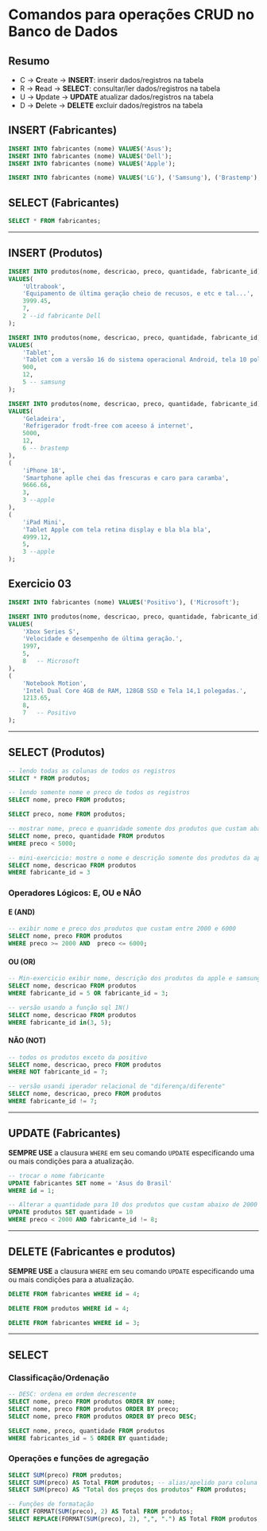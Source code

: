 # Comandos para operações CRUD no Banco de Dados

## Resumo

- C -> **C**reate -> **INSERT**: inserir dados/registros na tabela
- R -> **R**ead -> **SELECT**: consultar/ler dados/registros na tabela
- U -> **U**pdate -> **UPDATE** atualizar dados/registros na tabela
- D -> **D**elete -> **DELETE** excluir dados/registros na tabela

## INSERT (Fabricantes)

```sql
INSERT INTO fabricantes (nome) VALUES('Asus');
INSERT INTO fabricantes (nome) VALUES('Dell');
INSERT INTO fabricantes (nome) VALUES('Apple');

INSERT INTO fabricantes (nome) VALUES('LG'), ('Samsung'), ('Brastemp');
```

## SELECT (Fabricantes)

```sql
SELECT * FROM fabricantes;
```

---

## INSERT (Produtos)

```sql
INSERT INTO produtos(nome, descricao, preco, quantidade, fabricante_id)
VALUES(
    'Ultrabook', 
    'Equipamento de última geração cheio de recusos, e etc e tal...',
    3999.45,
    7,
    2 --id fabricante Dell
);

INSERT INTO produtos(nome, descricao, preco, quantidade, fabricante_id)
VALUES(
    'Tablet',
    'Tablet com a versão 16 do sistema operacional Android, tela 10 polegadas e armazenamento de 128GB',
    900,
    12,
    5 -- samsung
);

INSERT INTO produtos(nome, descricao, preco, quantidade, fabricante_id)
VALUES(
    'Geladeira',
    'Refrigerador frodt-free com aceeso á internet',
    5000,
    12,
    6 -- brastemp
),
(
    'iPhone 18',
    'Smartphone aplle chei das frescuras e caro para caramba',
    9666.66,
    3,
    3 --apple
),
(
    'iPad Mini',
    'Tablet Apple com tela retina display e bla bla bla',
    4999.12,
    5,
    3 --apple
);
```

## Exercicio 03

```sql
INSERT INTO fabricantes (nome) VALUES('Positivo'), ('Microsoft');

INSERT INTO produtos(nome, descricao, preco, quantidade, fabricante_id)
VALUES(
    'Xbox Series S',
    'Velocidade e desempenho de última geração.',
    1997,
    5,
    8   -- Microsoft
),
(
    'Notebook Motion',
    'Intel Dual Core 4GB de RAM, 128GB SSD e Tela 14,1 polegadas.',
    1213.65,
    8,
    7   -- Positivo
);
```

---

## SELECT (Produtos)


```sql
-- lendo todas as colunas de todos os registros
SELECT * FROM produtos;

-- lendo somente nome e preco de todos os registros
SELECT nome, preco FROM produtos;

SELECT preco, nome FROM produtos;

-- mostrar nome, preco e quanridade somente dos produtos que custam abaixo de 5000
SELECT nome, preco, quantidade FROM produtos
WHERE preco < 5000;

-- mini-exercicio: mostre o nome e descrição somente dos produtos da apple
SELECT nome, descricao FROM produtos
WHERE fabricante_id = 3
```

### Operadores Lógicos: E, OU e NÃO

#### E (AND)

```sql
-- exibir nome e preco dos produtos que custam entre 2000 e 6000
SELECT nome, preco FROM produtos
WHERE preco >= 2000 AND  preco <= 6000;
```

#### OU (OR)

```sql
-- Min-exercicio exibir nome, descrição dos produtos da apple e samsung
SELECT nome, descricao FROM produtos
WHERE fabricante_id = 5 OR fabricante_id = 3;

-- versão usando a função sql IN()
SELECT nome, descricao FROM produtos
WHERE fabricante_id in(3, 5);
```

#### NÃO (NOT)

```sql
-- todos os produtos exceto da positivo
SELECT nome, descricao, preco FROM produtos
WHERE NOT fabricante_id = 7;

-- versão usandi iperador relacional de "diferença/diferente"
SELECT nome, descricao, preco FROM produtos
WHERE fabricante_id != 7;
```

---

## UPDATE (Fabricantes)

**SEMPRE USE** a clausura `WHERE` em seu comando `UPDATE` especificando uma ou mais condições para a atualização.

```sql
-- trocar o nome fabricante
UPDATE fabricantes SET nome = 'Asus do Brasil'
WHERE id = 1;

-- Alterar a quantidade para 10 dos produtos que custam abaixo de 2000 exceto da microsoft.
UPDATE produtos SET quantidade = 10
WHERE preco < 2000 AND fabricante_id != 8;

```

--- 

## DELETE (Fabricantes e produtos)

**SEMPRE USE** a clausura `WHERE` em seu comando `UPDATE` especificando uma ou mais condições para a atualização.

```sql
DELETE FROM fabricantes WHERE id = 4;

DELETE FROM produtos WHERE id = 4;

DELETE FROM fabricantes WHERE id = 3;
```

---

## SELECT

### Classificação/Ordenação

```sql
-- DESC: ordena em ordem decrescente
SELECT nome, preco FROM produtos ORDER BY nome;
SELECT nome, preco FROM produtos ORDER BY preco;
SELECT nome, preco FROM produtos ORDER BY preco DESC;

SELECT nome, preco, quantidade FROM produtos
WHERE fabricantes_id = 5 ORDER BY quantidade;
```

### Operações e funções de agregação

```sql
SELECT SUM(preco) FROM produtos;
SELECT SUM(preco) AS Total FROM produtos; -- alias/apelido para coluna
SELECT SUM(preco) AS "Total dos preços dos produtos" FROM produtos;  

-- Funções de formatação
SELECT FORMAT(SUM(preco), 2) AS Total FROM produtos;  
SELECT REPLACE(FORMAT(SUM(preco), 2), ",", ".") AS Total FROM produtos;  
```
